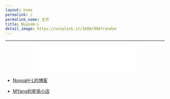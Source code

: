 ```yaml
---
layout: home
permalink: /
permalink_name: 主页
title: NuyoaH-L
detail_image: https://unsplash.it/1600/900?random
---
```

<center>
 <div id="hitokoto"><script>hitokoto()</script></div>
</center>
<hr>
<center>
  <iframe frameborder="no" border="0" marginwidth="0" marginheight="0" width=330 height=86 src="//music.163.com/outchain/player?type=2&id=1860855789&auto=1&height=66"></iframe>
</center>

- [NuyoaH-L的博客](https://blog.nuyoah-l.ga/)


- [MYang的星愉小店](https://m.tb.cn/h.UiEWnU9)

